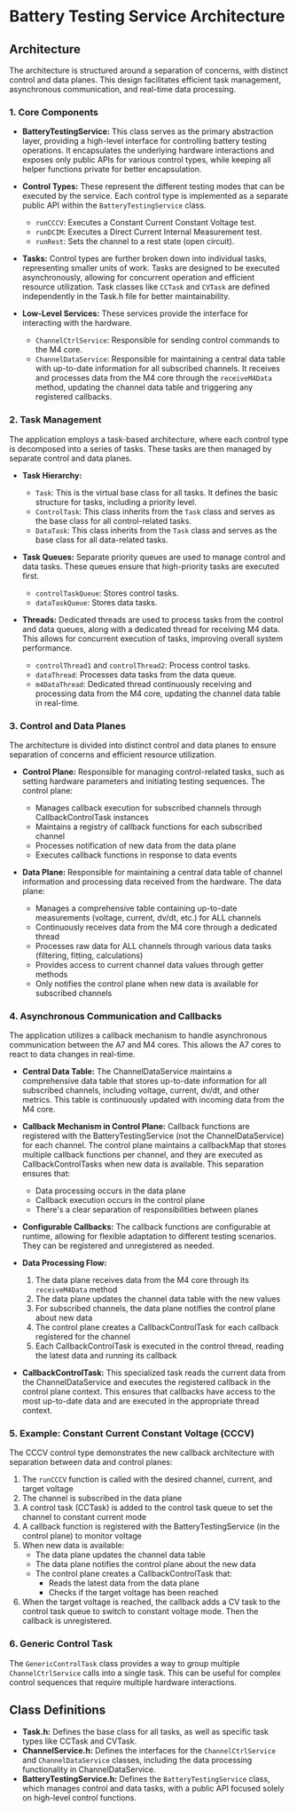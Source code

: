 # Battery Testing Service Architecture

## Architecture

The architecture is structured around a separation of concerns, with distinct control and data planes. This design facilitates efficient task management, asynchronous communication, and real-time data processing.

### 1. Core Components

*   **BatteryTestingService:** This class serves as the primary abstraction layer, providing a high-level interface for controlling battery testing operations. It encapsulates the underlying hardware interactions and exposes only public APIs for various control types, while keeping all helper functions private for better encapsulation.

*   **Control Types:** These represent the different testing modes that can be executed by the service. Each control type is implemented as a separate public API within the `BatteryTestingService` class.
    *   `runCCCV`: Executes a Constant Current Constant Voltage test.
    *   `runDCIM`: Executes a Direct Current Internal Measurement test.
    *   `runRest`: Sets the channel to a rest state (open circuit).

*   **Tasks:** Control types are further broken down into individual tasks, representing smaller units of work. Tasks are designed to be executed asynchronously, allowing for concurrent operation and efficient resource utilization. Task classes like `CCTask` and `CVTask` are defined independently in the Task.h file for better maintainability.

*   **Low-Level Services:** These services provide the interface for interacting with the hardware.
    *   `ChannelCtrlService`: Responsible for sending control commands to the M4 core.
    *   `ChannelDataService`: Responsible for maintaining a central data table with up-to-date information for all subscribed channels. It receives and processes data from the M4 core through the `receiveM4Data` method, updating the channel data table and triggering any registered callbacks.

### 2. Task Management

The application employs a task-based architecture, where each control type is decomposed into a series of tasks. These tasks are then managed by separate control and data planes.

*   **Task Hierarchy:**
    *   `Task`: This is the virtual base class for all tasks. It defines the basic structure for tasks, including a priority level.
    *   `ControlTask`: This class inherits from the `Task` class and serves as the base class for all control-related tasks.
    *   `DataTask`: This class inherits from the `Task` class and serves as the base class for all data-related tasks.

*   **Task Queues:** Separate priority queues are used to manage control and data tasks. These queues ensure that high-priority tasks are executed first.
    *   `controlTaskQueue`: Stores control tasks.
    *   `dataTaskQueue`: Stores data tasks.

*   **Threads:** Dedicated threads are used to process tasks from the control and data queues, along with a dedicated thread for receiving M4 data. This allows for concurrent execution of tasks, improving overall system performance.
    *   `controlThread1` and `controlThread2`: Process control tasks.
    *   `dataThread`: Processes data tasks from the data queue.
    *   `m4DataThread`: Dedicated thread continuously receiving and processing data from the M4 core, updating the channel data table in real-time.

### 3. Control and Data Planes

The architecture is divided into distinct control and data planes to ensure separation of concerns and efficient resource utilization.

* **Control Plane:** Responsible for managing control-related tasks, such as setting hardware parameters and initiating testing sequences. The control plane:
  * Manages callback execution for subscribed channels through CallbackControlTask instances
  * Maintains a registry of callback functions for each subscribed channel
  * Processes notification of new data from the data plane
  * Executes callback functions in response to data events

* **Data Plane:** Responsible for maintaining a central data table of channel information and processing data received from the hardware. The data plane:
  * Manages a comprehensive table containing up-to-date measurements (voltage, current, dv/dt, etc.) for ALL channels
  * Continuously receives data from the M4 core through a dedicated thread
  * Processes raw data for ALL channels through various data tasks (filtering, fitting, calculations)
  * Provides access to current channel data values through getter methods
  * Only notifies the control plane when new data is available for subscribed channels

### 4. Asynchronous Communication and Callbacks

The application utilizes a callback mechanism to handle asynchronous communication between the A7 and M4 cores. This allows the A7 cores to react to data changes in real-time.

*   **Central Data Table:** The ChannelDataService maintains a comprehensive data table that stores up-to-date information for all subscribed channels, including voltage, current, dv/dt, and other metrics. This table is continuously updated with incoming data from the M4 core.

*   **Callback Mechanism in Control Plane:** Callback functions are registered with the BatteryTestingService (not the ChannelDataService) for each channel. The control plane maintains a callbackMap that stores multiple callback functions per channel, and they are executed as CallbackControlTasks when new data is available. This separation ensures that:
    * Data processing occurs in the data plane
    * Callback execution occurs in the control plane
    * There's a clear separation of responsibilities between planes

*   **Configurable Callbacks:** The callback functions are configurable at runtime, allowing for flexible adaptation to different testing scenarios. They can be registered and unregistered as needed.

*   **Data Processing Flow:**
    1. The data plane receives data from the M4 core through its `receiveM4Data` method
    2. The data plane updates the channel data table with the new values
    3. For subscribed channels, the data plane notifies the control plane about new data
    4. The control plane creates a CallbackControlTask for each callback registered for the channel
    5. Each CallbackControlTask is executed in the control thread, reading the latest data and running its callback

*   **CallbackControlTask:** This specialized task reads the current data from the ChannelDataService and executes the registered callback in the control plane context. This ensures that callbacks have access to the most up-to-date data and are executed in the appropriate thread context.

### 5. Example: Constant Current Constant Voltage (CCCV)

The CCCV control type demonstrates the new callback architecture with separation between data and control planes:

1. The `runCCCV` function is called with the desired channel, current, and target voltage
2. The channel is subscribed in the data plane
3. A control task (CCTask) is added to the control task queue to set the channel to constant current mode
4. A callback function is registered with the BatteryTestingService (in the control plane) to monitor voltage
5. When new data is available:
   - The data plane updates the channel data table
   - The data plane notifies the control plane about the new data
   - The control plane creates a CallbackControlTask that:
     - Reads the latest data from the data plane
     - Checks if the target voltage has been reached
6. When the target voltage is reached, the callback adds a CV task to the control task queue to switch to constant voltage mode.  Then the callback is unregistered.

### 6. Generic Control Task

The `GenericControlTask` class provides a way to group multiple `ChannelCtrlService` calls into a single task. This can be useful for complex control sequences that require multiple hardware interactions.

## Class Definitions

*   **Task.h:** Defines the base class for all tasks, as well as specific task types like CCTask and CVTask.
*   **ChannelService.h:** Defines the interfaces for the `ChannelCtrlService` and `ChannelDataService` classes, including the data processing functionality in ChannelDataService.
*   **BatteryTestingService.h:** Defines the `BatteryTestingService` class, which manages control and data tasks, with a public API focused solely on high-level control functions.

